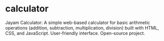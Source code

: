 # calculator
Jayam Calculator: A simple web-based calculator for basic arithmetic operations (addition, subtraction, multiplication, division) built with HTML, CSS, and JavaScript. User-friendly interface. Open-source project.
